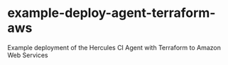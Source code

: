 # example-deploy-agent-terraform-aws
Example deployment of the Hercules CI Agent with Terraform to Amazon Web Services
